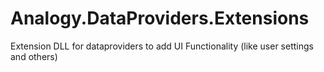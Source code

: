 # Analogy.DataProviders.Extensions
Extension DLL for dataproviders to add UI Functionality (like user settings and others)

